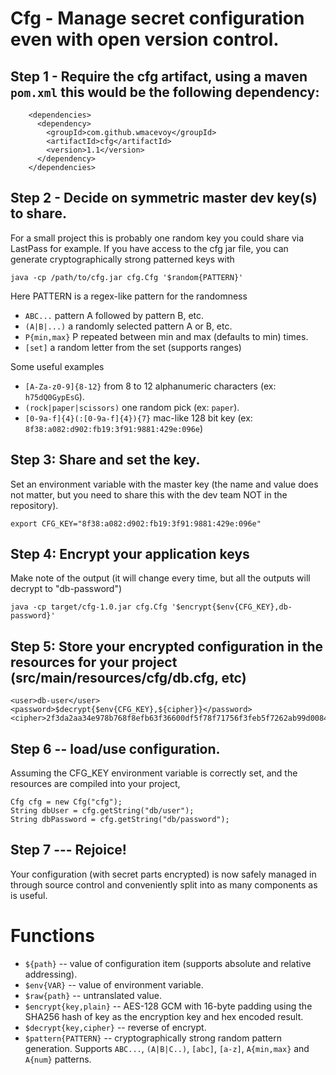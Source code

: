 # Cfg - Manage secret configuration even with open version control.

## Step 1 - Require the cfg artifact, using a maven `pom.xml` this would be the following dependency:

```
    <dependencies>
      <dependency>
        <groupId>com.github.wmacevoy</groupId>
        <artifactId>cfg</artifactId>
        <version>1.1</version>
      </dependency>
    </dependencies>
```

## Step 2 - Decide on symmetric master dev key(s) to share.

For a small project this is probably one random key you could share via LastPass for example.  If you have access to the cfg jar file, you can generate cryptographically strong patterned keys with

```
java -cp /path/to/cfg.jar cfg.Cfg '$random{PATTERN}'
```
Here PATTERN is a regex-like pattern for the randomness

* `ABC...`  pattern A followed by pattern B, etc.
* `(A|B|...)` a randomly selected pattern A or B, etc.
* `P{min,max}` P repeated between min and max (defaults to min) times.
* `[set]` a random letter from the set (supports ranges)

Some useful examples

* `[A-Za-z0-9]{8-12}` from 8 to 12 alphanumeric characters (ex: `h75dQ0GypEsG`).
* `(rock|paper|scissors)` one random pick (ex: `paper`).
* `[0-9a-f]{4}(:[0-9a-f]{4}){7}` mac-like 128 bit key (ex: `8f38:a082:d902:fb19:3f91:9881:429e:096e`)

## Step 3: Share and set the key.

Set an environment variable with the master key (the name and value does not matter, but you need to share this with the dev team NOT in the repository).

```
export CFG_KEY="8f38:a082:d902:fb19:3f91:9881:429e:096e"
```

## Step 4: Encrypt your application keys

Make note of the output (it will change every time, but all the outputs will decrypt to "db-password")
```
java -cp target/cfg-1.0.jar cfg.Cfg '$encrypt{$env{CFG_KEY},db-password}'
```
## Step 5: Store your encrypted configuration in the resources for your project (src/main/resources/cfg/db.cfg, etc)

```
<user>db-user</user>
<password>$decrypt{$env{CFG_KEY},${cipher}}</password>
<cipher>2f3da2aa34e978b768f8efb63f36600df5f78f71756f3feb5f7262ab99d008460409f0bef3ac473471964b3e</cipher>
```

## Step 6 -- load/use configuration.
Assuming the CFG_KEY environment variable is correctly set, and the resources are compiled into your project,

```
Cfg cfg = new Cfg("cfg");
String dbUser = cfg.getString("db/user");
String dbPassword = cfg.getString("db/password");
```

## Step 7 --- Rejoice!

Your configuration (with secret parts encrypted) is now safely managed in through source control and conveniently split into as many components as is useful.

# Functions

* `${path}` -- value of configuration item (supports absolute and relative addressing).
* `$env{VAR}` -- value of environment variable.
* `$raw{path}` -- untranslated value.
* `$encrypt{key,plain}` -- AES-128 GCM with 16-byte padding using the SHA256 hash of key as the encryption key and hex encoded result.
* `$decrypt{key,cipher}` -- reverse of encrypt.
* `$pattern{PATTERN}` -- cryptographically strong random pattern generation.  Supports `ABC...`, `(A|B|C..)`, `[abc]`, `[a-z]`, `A{min,max}` and `A{num}` patterns.
